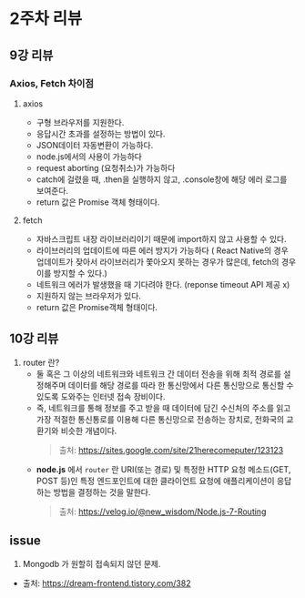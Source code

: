 # 2주차 리뷰

## 9강 리뷰
### Axios, Fetch 차이점
1. axios
   - 구형 브라우저를 지원한다.
   - 응답시간 초과를 설정하는 방법이 있다.
   - JSON데이터 자동변환이 가능하다.
   - node.js에서의 사용이 가능하다
   - request aborting (요청취소)가 가능하다
   - catch에 걸렸을 때, .then을 실행하지 않고, .console창에 해당 에러 로그를 보여준다.
   - return 값은 Promise 객체 형태이다.


2. fetch
   - 자바스크립트 내장 라이브러리이기 때문에 import하지 않고 사용할 수 있다.
   - 라이브러리의 업데이트에 따른 에러 방지가 가능하다 ( React Native의 경우 업데이트가 잦아서 라이브러리가 쫓아오지 못하는 경우가 많은데, fetch의 경우 이를 방지할 수 있다.)
   - 네트워크 에러가 발생했을 때 기다려야 한다. (reponse timeout API 제공 x)
   - 지원하지 않는 브라우저가 있다.
   - return 값은 Promise객체 형태이다.
   
## 10강 리뷰

1. router 란?
   - 둘 혹은 그 이상의 네트워크와 네트워크 간 데이터 전송을 위해 최적 경로를 설정해주며 데이터를 해당 경로를 따라 한 통신망에서 다른 통신망으로 통신할 수 있도록 도와주는 인터넷 접속 장비이다.
   - 즉, 네트워크를 통해 정보를 주고 받을 때 데이터에 담긴 수신처의 주소를 읽고 가장 적절한 통신통로를 이용해 다른 통신망으로 전송하는 장치로, 전화국의 교환기와 비슷한 개념이다.
     > 출처: https://sites.google.com/site/21herecomeputer/123123
   - **node.js** 에서 `router` 란 URI(또는 경로) 및 특정한 HTTP 요청 메소드(GET, POST 등)인 특정 엔드포인트에 대한 클라이언트 요청에 애플리케이션이 응답하는 방법을 결정하는 것을 말한다. 
     > 출처: https://velog.io/@new_wisdom/Node.js-7-Routing
     
## issue

1. Mongodb 가 원할히 접속되지 않던 문제.
* 출처: https://dream-frontend.tistory.com/382